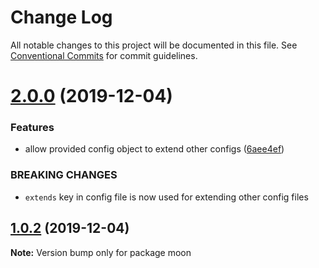 # Change Log

All notable changes to this project will be documented in this file.
See [Conventional Commits](https://conventionalcommits.org) for commit guidelines.

# [2.0.0](https://github.com/siriwatknp/learn-lerna/compare/moon@1.0.2...moon@2.0.0) (2019-12-04)


### Features

* allow provided config object to extend other configs ([6aee4ef](https://github.com/siriwatknp/learn-lerna/commit/6aee4ef04bde82d5344fe2fd29ab98d20c5e4862))


### BREAKING CHANGES

* `extends` key in config file is now used for extending other config files





## [1.0.2](https://github.com/siriwatknp/learn-lerna/compare/moon@1.0.1...moon@1.0.2) (2019-12-04)

**Note:** Version bump only for package moon
